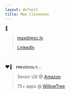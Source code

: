 ```yaml
---
layout: default
title: Max Clevenson
---
```


💬

> [&#109;&#097;&#120;&#064;&#109;&#120;&#099;&#046;&#108;&#118;](mailto:&#109;&#097;&#120;&#064;&#109;&#120;&#099;&#046;&#108;&#118;?subject=Hello%20from%20mxc.lv) 
> 
> [LinkedIn](https://www.linkedin.com/in/maxclevenson/)

&nbsp;

❤️‍🔥&nbsp;&nbsp;&nbsp;ᴘʀᴇᴠɪᴏᴜꜱʟʏ…

> Senior UX @ [Amazon](https://advertising.amazon.com)
> 
> 75+ apps @ [WillowTree](https://willowtreeapps.com/portfolio)
